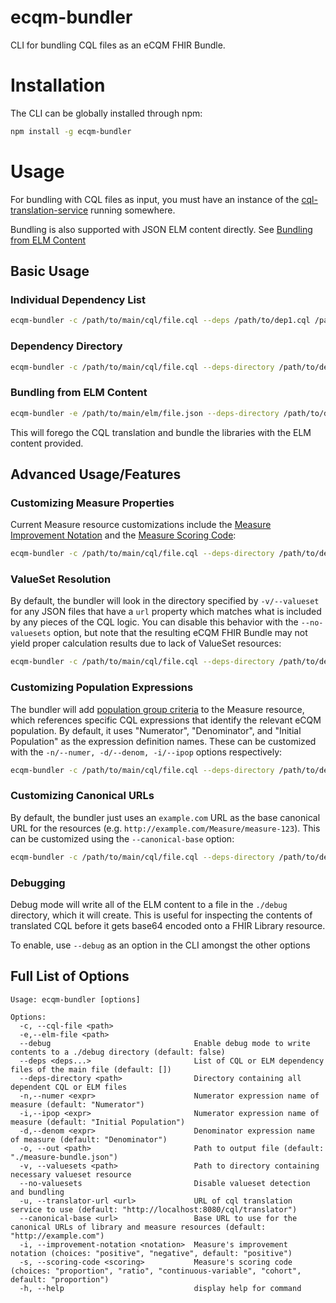 # ecqm-bundler

CLI for bundling CQL files as an eCQM FHIR Bundle.

# Installation

The CLI can be globally installed through npm:

``` bash
npm install -g ecqm-bundler
```

# Usage

For bundling with CQL files as input, you must have an instance of the [cql-translation-service](https://github.com/cqframework/cql-translation-service) running somewhere.

Bundling is also supported with JSON ELM content directly. See [Bundling from ELM Content](#bundling-from-elm-content)

## Basic Usage

### Individual Dependency List

``` bash
ecqm-bundler -c /path/to/main/cql/file.cql --deps /path/to/dep1.cql /path/to/dep2.cql -v /path/to/valueset/directory
```

### Dependency Directory

``` bash
ecqm-bundler -c /path/to/main/cql/file.cql --deps-directory /path/to/deps/directory -v /path/to/valueset/directory
```

### Bundling from ELM Content

``` bash
ecqm-bundler -e /path/to/main/elm/file.json --deps-directory /path/to/deps/directory -v /path/to/valueset/directory
```

This will forego the CQL translation and bundle the libraries with the ELM content provided.

## Advanced Usage/Features

### Customizing Measure Properties

Current Measure resource customizations include the [Measure Improvement Notation](http://hl7.org/fhir/us/cqfmeasures/2021May/StructureDefinition-measure-cqfm-definitions.html#Measure.improvementNotation) and the
[Measure Scoring Code](http://hl7.org/fhir/us/cqfmeasures/2021May/StructureDefinition-measure-cqfm-definitions.html#Measure.scoring):

``` bash
ecqm-bundler -c /path/to/main/cql/file.cql --deps-directory /path/to/deps/directory -v /path/to/valueset/directory --scoring-code "proportion" --improvement-notation "negative"
```

### ValueSet Resolution

By default, the bundler will look in the directory specified by `-v/--valueset` for any JSON files that have a `url` property which matches what is included by any pieces of the CQL logic.
You can disable this behavior with the `--no-valuesets` option, but note that the resulting eCQM FHIR Bundle may not yield proper calculation results due to lack of ValueSet resources:

``` bash
ecqm-bundler -c /path/to/main/cql/file.cql --deps-directory /path/to/deps/directory --no-valuesets
```

### Customizing Population Expressions

The bundler will add [population group criteria](http://hl7.org/fhir/us/cqfmeasures/2021May/StructureDefinition-measure-cqfm-definitions.html#Measure.group) to the Measure resource, which references specific CQL expressions that identify
the relevant eCQM population. By default, it uses "Numerator", "Denominator", and "Initial Population" as the expression definition names. These can be customized with the `-n/--numer, -d/--denom, -i/--ipop` options respectively:

``` bash
ecqm-bundler -c /path/to/main/cql/file.cql --deps-directory /path/to/deps/directory -v /path/to/valueset/directory -n "numer def" -d "denom def" -i "ipop def"
```

### Customizing Canonical URLs

By default, the bundler just uses an `example.com` URL as the base canonical URL for the resources (e.g. `http://example.com/Measure/measure-123`). This can be customized using the `--canonical-base` option:

``` bash
ecqm-bundler -c /path/to/main/cql/file.cql --deps-directory /path/to/deps/directory -v /path/to/valueset/directory --canonical-base "http://example.com/other/canonical/base"
```

### Debugging

Debug mode will write all of the ELM content to a file in the `./debug` directory, which it will create. This is useful for inspecting the contents of translated CQL before it gets
base64 encoded onto a FHIR Library resource.

To enable, use `--debug` as an option in the CLI amongst the other options

## Full List of Options

```
Usage: ecqm-bundler [options]

Options:
  -c, --cql-file <path>
  -e,--elm-file <path>
  --debug                                Enable debug mode to write contents to a ./debug directory (default: false)
  --deps <deps...>                       List of CQL or ELM dependency files of the main file (default: [])
  --deps-directory <path>                Directory containing all dependent CQL or ELM files
  -n,--numer <expr>                      Numerator expression name of measure (default: "Numerator")
  -i,--ipop <expr>                       Numerator expression name of measure (default: "Initial Population")
  -d,--denom <expr>                      Denominator expression name of measure (default: "Denominator")
  -o, --out <path>                       Path to output file (default: "./measure-bundle.json")
  -v, --valuesets <path>                 Path to directory containing necessary valueset resource
  --no-valuesets                         Disable valueset detection and bundling
  -u, --translator-url <url>             URL of cql translation service to use (default: "http://localhost:8080/cql/translator")
  --canonical-base <url>                 Base URL to use for the canonical URLs of library and measure resources (default: "http://example.com")
  -i, --improvement-notation <notation>  Measure's improvement notation (choices: "positive", "negative", default: "positive")
  -s, --scoring-code <scoring>           Measure's scoring code (choices: "proportion", "ratio", "continuous-variable", "cohort", default: "proportion")
  -h, --help                             display help for command
```
